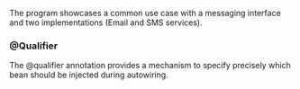 The program showcases a common use case with a messaging interface and two implementations (Email and SMS services).
### @Qualifier
The @qualifier annotation provides a mechanism to specify precisely which bean should be injected during autowiring.
